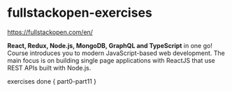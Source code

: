 # fullstackopen-exercises
https://fullstackopen.com/en/

**React, Redux, Node.js, MongoDB, GraphQL and TypeScript** in one go! Course introduces you to modern JavaScript-based web development. The main focus is on building single page applications with ReactJS that use REST APIs built with Node.js.

exercises done {
part0-part11
}
 
